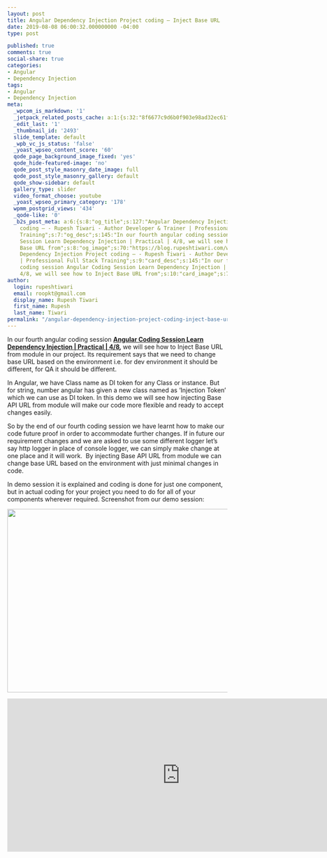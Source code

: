 ```yaml
---
layout: post
title: Angular Dependency Injection Project coding – Inject Base URL
date: 2019-08-08 06:00:32.000000000 -04:00
type: post

published: true
comments: true
social-share: true
categories:
- Angular
- Dependency Injection
tags:
- Angular
- Dependency Injection
meta:
  _wpcom_is_markdown: '1'
  _jetpack_related_posts_cache: a:1:{s:32:"8f6677c9d6b0f903e98ad32ec61f8deb";a:2:{s:7:"expires";i:1610111213;s:7:"payload";a:3:{i:0;a:1:{s:2:"id";i:2511;}i:1;a:1:{s:2:"id";i:2514;}i:2;a:1:{s:2:"id";i:2508;}}}}
  _edit_last: '1'
  _thumbnail_id: '2493'
  slide_template: default
  _wpb_vc_js_status: 'false'
  _yoast_wpseo_content_score: '60'
  qode_page_background_image_fixed: 'yes'
  qode_hide-featured-image: 'no'
  qode_post_style_masonry_date_image: full
  qode_post_style_masonry_gallery: default
  qode_show-sidebar: default
  gallery_type: slider
  video_format_choose: youtube
  _yoast_wpseo_primary_category: '178'
  wpmm_postgrid_views: '434'
  _qode-like: '0'
  _b2s_post_meta: a:6:{s:8:"og_title";s:127:"Angular Dependency Injection Project
    coding – - Rupesh Tiwari - Author Developer & Trainer | Professional Full Stack
    Training";s:7:"og_desc";s:145:"In our fourth angular coding session Angular Coding
    Session Learn Dependency Injection | Practical | 4/8, we will see how to Inject
    Base URL from";s:8:"og_image";s:70:"https://blog.rupeshtiwari.com/wp-content/uploads/2019/07/RUPESH-91.png";s:10:"card_title";s:127:"Angular
    Dependency Injection Project coding – - Rupesh Tiwari - Author Developer & Trainer
    | Professional Full Stack Training";s:9:"card_desc";s:145:"In our fourth angular
    coding session Angular Coding Session Learn Dependency Injection | Practical |
    4/8, we will see how to Inject Base URL from";s:10:"card_image";s:70:"https://blog.rupeshtiwari.com/wp-content/uploads/2019/07/RUPESH-91.png";}
author:
  login: rupeshtiwari
  email: roopkt@gmail.com
  display_name: Rupesh Tiwari
  first_name: Rupesh
  last_name: Tiwari
permalink: "/angular-dependency-injection-project-coding-inject-base-url/"
---
```

<p>In our fourth angular coding session <strong><a href="https://www.youtube.com/watch?v=Ww5gngAHdpU&amp;list=PLZed_adPqIJrQ5uFoaQg8P_fDNGjpeSRH&amp;index=31" target="_blank" rel="noopener noreferrer">Angular Coding Session Learn Dependency Injection | Practical | 4/8</a><em>, </em></strong>we will see how to Inject Base URL from module in our project. Its requirement says that we need to change base URL based on the environment i.e. for dev environment it should be different, for QA it should be different.</p>
<p>In Angular, we have Class name as DI token for any Class or instance. But for string, number angular has given a new class named as ‘Injection Token’ which we can use as DI token. In this demo we will see how injecting Base API URL from module will make our code more flexible and ready to accept changes easily.</p>
<p>So by the end of our fourth coding session we have learnt how to make our code future proof in order to accommodate further changes. If in future our requirement changes and we are asked to use some different logger let’s say http logger in place of console logger, we can simply make change at one place and it will work.  By injecting Base API URL from module we can change base URL based on the environment with just minimal changes in code.</p>
<p>In demo session it is explained and coding is done for just one component, but in actual coding for your project you need to do for all of your components wherever required. Screenshot from our demo session:</p>
<p><img class="alignnone size-full wp-image-2506" src="{{ site.baseurl }}/assets/2019/08/DI_Coding_4.png" alt="" width="790" height="419" /></p>
<p><iframe src="https://www.youtube.com/embed/Ww5gngAHdpU" width="790" height="350" frameborder="0" allowfullscreen="allowfullscreen"><span data-mce-type="bookmark" style="display: inline-block; width: 0px; overflow: hidden; line-height: 0;" class="mce_SELRES_start">﻿</span></iframe></p>

